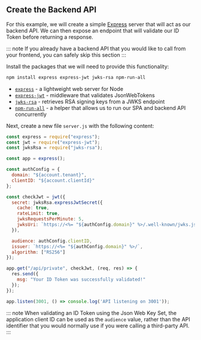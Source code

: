 ## Create the Backend API

For this example, we will create a simple [Express](https://expressjs.com/) server that will act as our backend API. We can then expose an endpoint that will validate our ID Token before returning a response.

::: note
If you already have a backend API that you would like to call from your frontend, you can safely skip this section
:::

Install the packages that we will need to provide this functionality:

```bash
npm install express express-jwt jwks-rsa npm-run-all
```

* [`express`](https://github.com/expressjs/express) - a lightweight web server for Node
* [`express-jwt`](https://www.npmjs.com/package/express-jwt) - middleware that validates JsonWebTokens
* [`jwks-rsa`](https://www.npmjs.com/package/jwks-rsa) - retrieves RSA signing keys from a JWKS endpoint
* [`npm-run-all`](https://www.npmjs.com/package/npm-run-all) - a helper that allows us to run our SPA and backend API concurrently

Next, create a new file `server.js` with the following content:

```js
const express = require("express");
const jwt = require("express-jwt");
const jwksRsa = require("jwks-rsa");

const app = express();

const authConfig = {
  domain: "${account.tenant}",
  clientID: "${account.clientId}"
};

const checkJwt = jwt({
  secret: jwksRsa.expressJwtSecret({
    cache: true,
    rateLimit: true,
    jwksRequestsPerMinute: 5,
    jwksUri: `https://<%= "${authConfig.domain}" %>/.well-known/jwks.json`
  }),

  audience: authConfig.clientID,
  issuer: `https://<%= "${authConfig.domain}" %>/`,
  algorithm: ["RS256"]
});

app.get("/api/private", checkJwt, (req, res) => {
  res.send({
    msg: "Your ID Token was successfully validated!"
  });
});

app.listen(3001, () => console.log('API listening on 3001'));
```

::: note
When validating an ID Token using the Json Web Key Set, the application client ID can be used as the `audience` value, rather than the API identifier that you would normally use if you were calling a third-party API.
:::